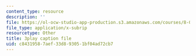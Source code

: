 ```yaml
---
content_type: resource
description: ''
file: https://ol-ocw-studio-app-production.s3.amazonaws.com/courses/8-01sc-classical-mechanics-fall-2016/c84319587aef33d893051bf04ad72cb7_w7z_z-lucyU.srt
file_type: application/x-subrip
resourcetype: Other
title: 3play caption file
uid: c8431958-7aef-33d8-9305-1bf04ad72cb7
---
```

